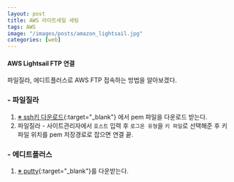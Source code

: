 ```yaml
---
layout: post
title: AWS 라이트세일 세팅
tags: AWS
image: "/images/posts/amazon_lightsail.jpg"
categories: [web]
---
```


#### AWS Lightsail FTP 연결

파일질라, 에디트플러스로 AWS FTP 접속하는 방법을 알아보겠다.

### - 파일질라

1. [※ ssh키 다운로드](https://lightsail.aws.amazon.com/ls/webapp/account/keys){:target="\_blank"} 에서 pem 파일을 다운로드 받는다.
2. 파일질라 - 사이트관리자에서 `호스트` 입력 후 `로그온 유형`을 `키 파일`로 선택해준 후 키파일 위치를 pem 저장경로로 잡으면 연결 끝.

### - 에디트플러스

1. [※ putty](https://www.chiark.greenend.org.uk/~sgtatham/putty/latest.html){:target="\_blank"}를 다운받는다.
